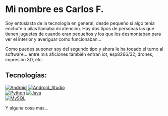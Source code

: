 # Mi nombre es Carlos F.

Soy entusiasta de la tecnología en general, desde pequeño si algo tenia enchufe o pilas llamaba mi atención. 
Hay dos tipos de personas las que tienen juguetes de cuando eran pequeños y los que los desmontaban para ver el interior y averiguar como funcionaban…

Como puedes suponer soy del segundo tipo y ahora le ha tocado el turno al software...  entre mis aficiones también entran iot, esp8266/32, drones, impresión 3D, etc.

## Tecnologías:

[![Android](https://img.shields.io/badge/Android-3DDC84?style=for-the-badge&logo=android&logoColor=white&labelColor=101010)]()
[![Android_Studio](https://img.shields.io/badge/Android_Studio-3DDC84?style=for-the-badge&logo=android-studio&logoColor=white&labelColor=101010)]()
</br>
[![Python](https://img.shields.io/badge/Python-yellow?style=for-the-badge&logo=python&logoColor=white&labelColor=101010)]()
[![Java](https://img.shields.io/badge/Java-007396?style=for-the-badge&logo=java&logoColor=white&labelColor=101010)]()
</br>
[![MySQL](https://img.shields.io/badge/MySQL-4479A1?style=for-the-badge&logo=mysql&logoColor=white&labelColor=101010)]()

Y alguna cosa más...

